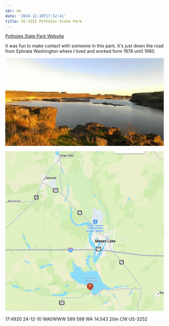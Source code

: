 ```yaml
---
spc: wa
date: '2024-12-10T17:52:41'
title: US-3252 Potholes State Park
---
```


[Potholes State Park Website](https://parks.wa.gov/find-parks/state-parks/potholes-state-park)

It  was fun to make  contact with someone in this park.  It's just down the road from Ephrata Washington where I  lived and worked form 1978 until 1980.   

![pasted_image.png](/static/pasted_image_0175.png)

![pasted_image001.png](/static/pasted_image001_0149.png)

17:4920   24-12-10      WA0WWW    599    599    WA    14.043    20m    CW    US-3252
